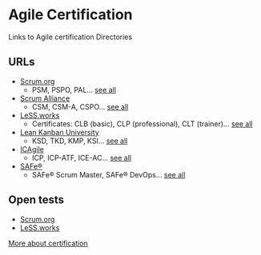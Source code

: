 # Agile Certification
Links to Agile certification Directories

## URLs
* [Scrum.org](https://www.scrum.org/certification-list)
    * PSM, PSPO, PAL... [see all](https://www.scrum.org/professional-scrum-certifications)
* [Scrum Alliance](https://certification.scrumalliance.org/accounts/directory)
    * CSM, CSM-A, CSPO... [see all](https://www.scrumalliance.org/get-certified)
* [LeSS.works](https://less.works/ru/users)
    * Certificates: CLB (basic), CLP (professional), CLT (trainer)... [see all](https://less.works/courses/less-courses)
* [Lean Kanban University](https://edu.leankanban.com/alumni)
    *  KSD, TKD, KMP, KSI... [see all](https://www.kanban.university/#certifiedkanban)
* [ICAgile](https://icagile.com/Agile-Professionals/Find-Agile-Professionals)
    * ICP, ICP-ATF, ICE-AC... [see all](https://www.icagile.com/Business-Agility)
* [SAFe®](https://support.scaledagile.com/s/article/FAQ-How-can-I-find-SAFe-certified-individuals)
    * SAFe® Scrum Master, SAFe® DevOps... [see all](https://www.scaledagile.com/certifications/about-safe-certification/)

## Open tests
* [Scrum.org](https://www.scrum.org/index.php/open-assessments)
* [LeSS.works](https://less.works/ru/less/test/index.html)


[More about certification](https://habr.com/ru/post/457926/)